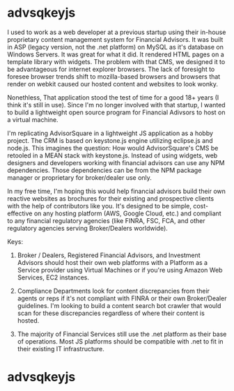 # advsqkeyjs

I used to work as a web developer at a previous startup using their in-house proprietary content management system for Financial Advisors. It was built in ASP (legacy version, not the .net platform) on MySQL as it's database on Windows Servers. It was great for what it did. It rendered HTML pages on a template library with widgets. The problem with that CMS, we designed it to be advantageous for internet explorer browsers. The lack of foresight to foresee browser trends shift to mozilla-based browsers and browsers that render on webkit caused our hosted content and websites to look wonky.

Nonethless, That application stood the test of time for a good 18+ years (I think it's still in use). Since I'm no longer involved with that startup, I wanted to build a lightweight open source program for Financial Adivsors to host on a virtual machine.

I'm replicating AdvisorSquare in a lightweight JS application as a hobby project. The CRM is based on keystone.js engine utilizing eclipse.js and node.js. This imagines the question: How would AdvisorSquare's CMS be retooled in a MEAN stack with keystone.js. Instead of using widgets, web designers and developers working with financial advisors can use any NPM dependencies. Those dependencies can be from the NPM package manager or proprietary for broker/dealer use only.

In my free time, I'm hoping this would help financial advisors build their own reactive websites as brochures for their existing and prospective clients with the help of contributors like you. It's designed to be simple, cost-effective on any hosting platform (AWS, Google Cloud, etc.) and compliant to any financial regulatory agencies (like FINRA, FSC, FCA, and other regulatory agencies serving Broker/Dealers worldwide).

Keys:

1. Broker / Dealers, Registered Financial Advisors, and Investment Advisors should host their own web platforms with a Platform as a Service provider using Virtual Machines or if you're using Amazon Web Services, EC2 instances.

2. Compliance Departments look for content discrepancies from their agents or reps if it's not compliant with FINRA or their own Broker/Dealer guidelines. I'm looking to build a content search bot crawler that would scan for these discrepancies regardless of where their content is hosted.

3. The majority of Financial Services still use the .net platform as their base of operations. Most JS platforms should be compatible with .net to fit in their existing IT infrastructure.

# advsqkeyjs
